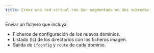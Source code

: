 ```yaml
---
title: Crear una red virtual con Xen segmentada en dos subredes
---
```


Enviar un fichero que incluya:

* Ficheros de configuración de los nuevos dominios.
* Listado (ls) de los directorios con los ficheros imagen.
* Salida de `ifconfig` y `route` de cada dominio.
